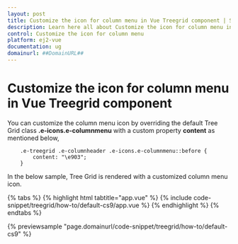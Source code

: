 ```yaml
---
layout: post
title: Customize the icon for column menu in Vue Treegrid component | Syncfusion
description: Learn here all about Customize the icon for column menu in Syncfusion Vue Treegrid component of Syncfusion Essential JS 2 and more.
control: Customize the icon for column menu 
platform: ej2-vue
documentation: ug
domainurl: ##DomainURL##
---
```


# Customize the icon for column menu in Vue Treegrid component

You can customize the column menu icon by overriding the default Tree Grid class **.e-icons.e-columnmenu** with a custom property **content** as mentioned below,

```
    .e-treegrid .e-columnheader .e-icons.e-columnmenu::before {
        content: "\e903";
    }
```

In the below sample, Tree Grid is rendered with a customized column menu icon.

{% tabs %}
{% highlight html tabtitle="app.vue" %}
{% include code-snippet/treegrid/how-to/default-cs9/app.vue %}
{% endhighlight %}
{% endtabs %}
        
{% previewsample "page.domainurl/code-snippet/treegrid/how-to/default-cs9" %}